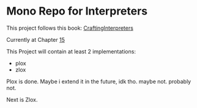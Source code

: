 # Mono Repo for Interpreters

This project follows this book: [CraftingInterpreters](https://craftinginterpreters.com/index.html)

Currently at Chapter [15](https://craftinginterpreters.com/a-virtual-machine.html)

This Project will contain at least 2 implementations:

- plox
- zlox

Plox is done. Maybe i extend it in the future, idk tho. maybe not. probably not.

Next is Zlox.

